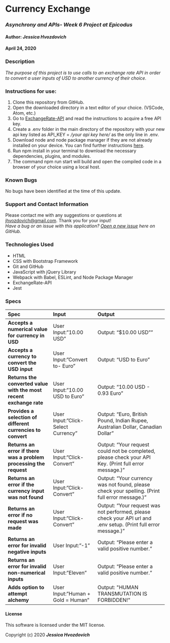 # **Currency Exchange**

### _Asynchrony and APIs- Week 6 Project at Epicodus_

#### Author: **_Jessica Hvozdovich_**
#### April 24, 2020

### Description

_The purpose of this project is to use calls to an exchange rate API in order to convert a user inputs of USD to another currency of their choice._

### Instructions for use:

1. Clone this repository from GitHub.
2. Open the downloaded directory in a text editor of your choice. (VSCode, Atom, etc.)
3. Go to [ExchangeRate-API](https://www.exchangerate-api.com/) and read the instructions to acquire a free API key.
4. Create a .env folder in the main directory of the repository with your new api key listed as API_KEY = _/your api key here/_ as the only line in .env.
5. Download node and node package manager if they are not already installed on your device. You can find further instructions [here](https://www.learnhowtoprogram.com/intermediate-javascript/getting-started-with-javascript-8d3b52cf-3755-481d-80c5-46f1d3a8ffeb/installing-node-js-14f2721a-61e0-44b3-af1f-73f17348c8f4).
5. Run npm install in your terminal to download the necessary dependencies, plugins, and modules.
6. The command npm run start will build and open the compiled code in a browser of your choice using a local host.

### Known Bugs

No bugs have been identified at the time of this update.

### Support and Contact Information

Please contact me with any suggestions or questions at jhvozdovich@gmail.com. Thank you for your input!  
_Have a bug or an issue with this application? [Open a new issue](https://github.com/jhvozdovich/currency-exchange/issues) here on GitHub._

### Technologies Used

* HTML
* CSS with Bootstrap Framework
* Git and GitHub
* JavaScript with jQuery Library
* Webpack with Babel, ESLint, and Node Package Manager
* ExchangeRate-API
* Jest

### Specs
| Spec | Input | Output |
| :------------- | :------------- | :------------- |
| **Accepts a numerical value for currency in USD** | User Input:”10.00 USD” | Output: “$10.00 USD”” |
| **Accepts a currency to convert the USD input** | User Input:”Convert to- Euro” | Output: “USD to Euro” |
| **Returns the converted value with the most recent exchange rate** | User Input:”10.00 USD to Euro” | Output: “10.00 USD - 0.93 Euro” |
| **Provides a selection of different currencies to convert** | User Input:”Click-Select Currency” | Output: “Euro, British Pound, Indian Rupee, Australian Dollar, Canadian Dollar” |
| **Returns an error if there was a problem processing the request** | User Input:”Click-Convert” | Output: “Your request could not be completed, please check your API Key. (Print full error message.)” |
| **Returns an error if the currency input was not found** | User Input:”Click-Convert” | Output: “Your currency was not found, please check your spelling. (Print full error message.)” |
| **Returns an error if no request was made** | User Input:”Click-Convert” | Output: “Your request was not performed, please check your API url and .env setup. (Print full error message.)” |
| **Returns an error for invalid negative inputs** | User Input:”-1” | Output: “Please enter a valid positive number.” |
| **Returns an error for invalid non-numerical inputs** | User Input:”Eleven” | Output: “Please enter a valid positive number.” |
| **Adds option to attempt alchemy** | User Input:”Human + Gold = Human” | Output: "HUMAN TRANSMUTATION IS FORBIDDEN!" |

#### License

This software is licensed under the MIT license.

Copyright (c) 2020 **_Jessica Hvozdovich_**